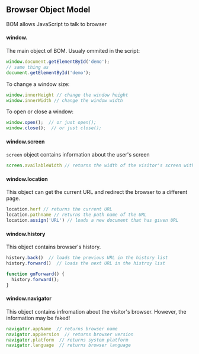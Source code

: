 ## Browser Object Model
BOM allows JavaScript to talk to browser

#### window.
The main object of BOM. Usualy ommited in the script:
```javascript
window.document.getElementById('demo');
// same thing as
document.getElementById('demo');
```
To change a window size:
```javascript
window.innerHeight // change the window height
window.innerWidth // change the window width
```
To open or close a window:
```javascript
window.open();  // or just open();
window.close();  // or just close();
```

#### window.screen
```screen``` object contains information about the user's screen
```javascript
screen.availableWidth // returns the width of the visitor's screen without interface.
```

#### window.location
This object can get the current URL and redirect the browser to a different page.
```javascript
location.herf // returns the current URL
location.pathname // returns the path name of the URL
location.assign('URL') // loads a new document that has given URL
```

#### window.history
This object contains browser's history.
```javascript
history.back()  // loads the previous URL in the history list
history.forward()  // loads the next URL in the histroy list

function goForward() {
  history.forward();
}
```

#### window.navigator
This object contains infromation about the visitor's browser. However, the information may be faked!
```javascript
navigator.appName  // returns browser name
navigator.appVersion  // returns browser version
navigator.platform  // returns system platform
navigator.language  // returns browser language
```
